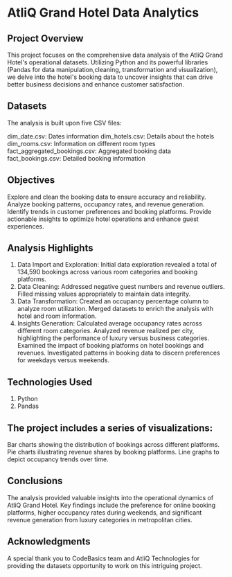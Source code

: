 # AtliQ Grand Hotel Data Analytics

## Project Overview
This project focuses on the comprehensive data analysis of the AtliQ Grand Hotel's operational datasets. Utilizing Python and its powerful libraries (Pandas for data manipulation,cleaning, transformation and visualization), we delve into the hotel's booking data to uncover insights that can drive better business decisions and enhance customer satisfaction.

## Datasets

The analysis is built upon five CSV files:

dim_date.csv: Dates information
dim_hotels.csv: Details about the hotels
dim_rooms.csv: Information on different room types
fact_aggregated_bookings.csv: Aggregated booking data
fact_bookings.csv: Detailed booking information

## Objectives
Explore and clean the booking data to ensure accuracy and reliability.
Analyze booking patterns, occupancy rates, and revenue generation.
Identify trends in customer preferences and booking platforms.
Provide actionable insights to optimize hotel operations and enhance guest experiences.

## Analysis Highlights
1. Data Import and Exploration: Initial data exploration revealed a total of 134,590 bookings across various room categories and booking platforms.
2. Data Cleaning:
Addressed negative guest numbers and revenue outliers.
Filled missing values appropriately to maintain data integrity.
3. Data Transformation:
Created an occupancy percentage column to analyze room utilization.
Merged datasets to enrich the analysis with hotel and room information.
4. Insights Generation:
Calculated average occupancy rates across different room categories.
Analyzed revenue realized per city, highlighting the performance of luxury versus business categories.
Examined the impact of booking platforms on hotel bookings and revenues.
Investigated patterns in booking data to discern preferences for weekdays versus weekends.

## Technologies Used
1. Python
2. Pandas

## The project includes a series of visualizations:

Bar charts showing the distribution of bookings across different platforms.
Pie charts illustrating revenue shares by booking platforms.
Line graphs to depict occupancy trends over time.

## Conclusions
The analysis provided valuable insights into the operational dynamics of AtliQ Grand Hotel. Key findings include the preference for online booking platforms, higher occupancy rates during weekends, and significant revenue generation from luxury categories in metropolitan cities.

## Acknowledgments
A special thank you to CodeBasics team and AtliQ Technologies for providing the datasets opportunity to work on this intriguing project.
